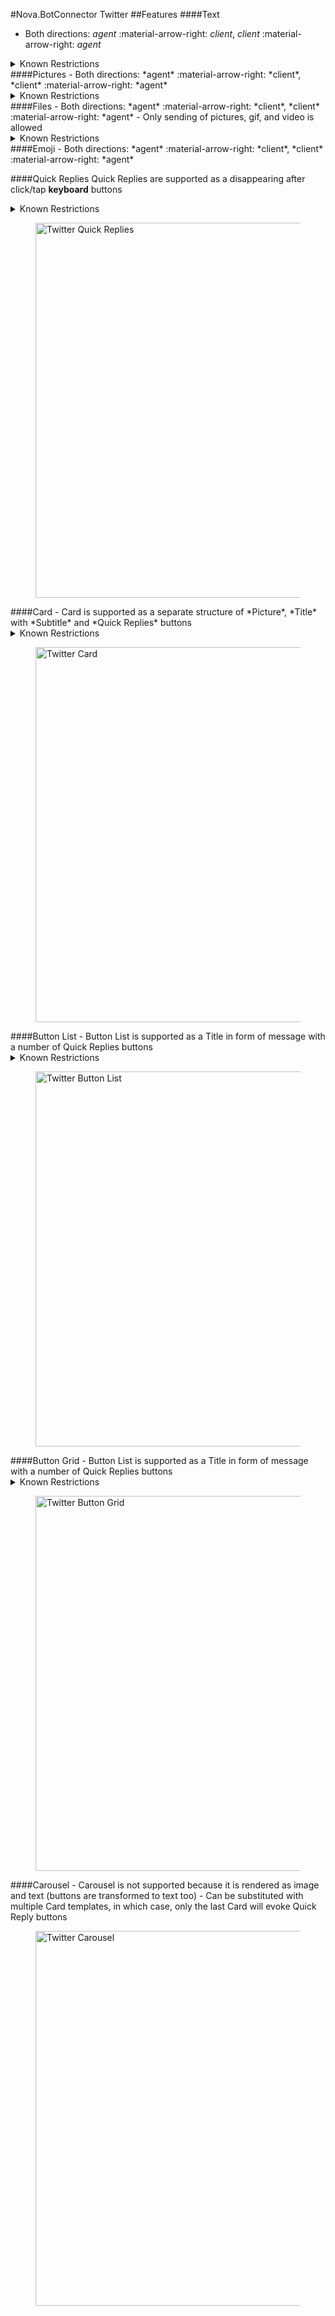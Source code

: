 #Nova.BotConnector Twitter
##Features
####Text
- Both directions: *agent* :material-arrow-right: *client*, *client* :material-arrow-right: *agent*

<details><summary>Known Restrictions</summary>
<p>
```
• Direct Message text character limit is 10000 characters
• Tweet text character limit is 280 characters
```
</p>
</details>
####Pictures
- Both directions: *agent* :material-arrow-right: *client*, *client* :material-arrow-right: *agent*

<details><summary>Known Restrictions</summary>
<p>
```
• Tweet:
	• Photos can be up to 5MB
	• Animated GIFs can be up to 5MB on mobile
	• Animated GIFs can be up to 15MB on web and must be in 1280×1080 resolution
	• Allowed formats: GIF, JPEG, PNG, WEBP files
	• Unallowed formats: BMP, TIFF or other file formats
• Direct Message:
	• Supports MP4, MOV, JPG, PNG, GIF (non-animated) formats
	• Maximum file size of 3 MB for images
	• Recommended size of 30 MB for videos
```
</p>
</details>
####Files
- Both directions: *agent* :material-arrow-right: *client*, *client* :material-arrow-right: *agent*
- Only sending of pictures, gif, and video is allowed

<details><summary>Known Restrictions</summary>
<p>
```
• Files size limit up to 512 MB in tweets
• Files size in direct messages recommeded to be around 30 MB
```
</p>
</details>
####Emoji
- Both directions: *agent* :material-arrow-right: *client*, *client* :material-arrow-right: *agent*

####Quick Replies
Quick Replies are supported as a disappearing after click/tap **keyboard** buttons
<details><summary>Known Restrictions</summary>
<p>
```
• Type: Quick Replies
• Maximum 20 buttons
• Maximum content limit is 10000 characters
• Maximum label (buttons text) limit is 36 characters 
```
</p>
</details>
<figure> <img src="/novadocs/components/botconnector/examples/TwitterConnectorQuickReplies.png" title="Twitter Quick Replies" width="600" height"500"> </a> </figure>
####Card
- Card is supported as a separate structure of *Picture*, *Title* with *Subtitle* and *Quick Replies* buttons
<details><summary>Known Restrictions</summary>
<p>
```
• Type: Quick Replies
• Maximum 20 buttons
• Maximum content limit is 10000 characters
• Maximum label (buttons text) limit is 36 characters 
```
</p>
</details>
<figure> <img src="/novadocs/components/botconnector/examples/TwitterConnectorCard.png" title="Twitter Card" width="600" height"500"> </a> </figure>
####Button List
- Button List is supported as a Title in form of message with a number of Quick Replies buttons 
<details><summary>Known Restrictions</summary>
<p>
```
• Type: Quick Replies
• Maximum 20 buttons
• Maximum content limit is 10000 characters
• Maximum label (buttons text) limit is 36 characters 
```
</p>
</details>
<figure> <img src="/novadocs/components/botconnector/examples/TwitterConnectorButtonlist.png" title="Twitter Button List" width="600" height"500"> </a> </figure>
####Button Grid
- Button List is supported as a Title in form of message with a number of Quick Replies buttons
<details><summary>Known Restrictions</summary>
<p>
```
• Type: Quick Replies
• Maximum 20 buttons
• Maximum content limit is 10000 characters
• Maximum label (buttons text) limit is 36 characters 
```
</p>
</details>
<figure> <img src="/novadocs/components/botconnector/examples/TwitterConnectorButtongrid.png" title="Twitter Button Grid" width="600" height"500"> </a> </figure>
####Carousel
- Carousel is not supported because it is rendered as image and text (buttons are transformed to text too)
- Can be substituted with multiple Card templates, in which case, only the last Card will evoke Quick Reply buttons
<figure> <img src="/novadocs/components/botconnector/examples/TwitterConnectorCarousel.png" title="Twitter Carousel" width="600" height"500"> </a> </figure>